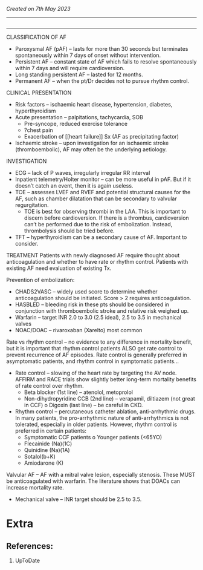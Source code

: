 *Created on 7th May 2023*

---
```toc
```
---
 
CLASSIFICATION OF AF
-   Paroxysmal AF (pAF) – lasts for more than 30 seconds but terminates spontaneously within 7 days of onset without intervention.
-   Persistent AF – constant state of AF which fails to resolve spontaneously within 7 days and will require cardioversion.
-   Long standing persistent AF – lasted for 12 months.
-   Permanent AF – when the pt/Dr decides not to pursue rhythm control.


CLINICAL PRESENTATION
-   Risk factors – ischaemic heart disease, hypertension, diabetes, hyperthyroidism
-   Acute presentation – palpitations, tachycardia, SOB
	- Pre-syncope, reduced exercise tolerance  
	- ?chest pain  
	- Exacerbation of [[heart failure]] Sx (AF as precipitating factor)
-   Ischaemic stroke – upon investigation for an ischaemic stroke (thromboembolic), AF may often be the underlying aetiology.


INVESTIGATION
-   ECG – lack of P waves, irregularly irregular RR interval
-   Inpatient telemetry/Holter monitor – can be more useful in pAF. But if it doesn’t catch an event, then it is again useless.
-   TOE – assesses LVEF and RVEF and potential structural causes for the AF, such as chamber dilatation that can be secondary to valvular regurgitation.  
	- TOE is best for observing thrombi in the LAA. This is important to discern before cardioversion. If there is a thrombus, cardioversion can’t be performed due to the risk of embolization. Instead, thrombolysis should be tried before.
-   TFT – hyperthyroidism can be a secondary cause of AF. Important to consider.


TREATMENT
Patients with newly diagnosed AF require thought about anticoagulation and whether to have rate or rhythm control. Patients with existing AF need evaluation of existing Tx.

Prevention of embolization:
-   CHADS2VASC – widely used score to determine whether anticoagulation should be initiated. Score > 2 requires anticoagulation.
-   HASBLED – bleeding risk in these pts should be considered in conjunction with  thromboembolic stroke and relative risk weighed up.
-   Warfarin – target INR 2.0 to 3.0 (2.5 ideal), 2.5 to 3.5 in mechanical valves
-   NOAC/DOAC – rivaroxaban (Xarelto) most common

 Rate vs rhythm control – no evidence to any difference in mortality benefit, but it is important that rhythm control patients ALSO get rate control to prevent recurrence of AF episodes. Rate control is generally preferred in asymptomatic patients, and rhythm control in symptomatic patients...
-   Rate control – slowing of the heart rate by targeting the AV node. AFFIRM and RACE trials show slightly better long-term mortality benefits of rate control over rhythm.
	- Beta blocker (1st line) – atenolol, metoprolol  
	- Non-dihydropyridine CCB (2nd line) – verapamil, diltiazem (not great in CCF) o Digoxin (last line) – be careful in CKD.
-   Rhythm control – percutaneous catheter ablation, anti-arrhythmic drugs. In many patients, the pro-arrhythmic nature of anti-arrhythmics is not tolerated, especially in older patients. However, rhythm control is preferred in certain patients:
	- Symptomatic CCF patients o Younger patients (<65YO)
	- Flecainide (Na)(1C)
	- Quinidine (Na)(1A)
	- Sotalol(b+K)  
	- Amiodarone (K)

Valvular AF – AF with a mitral valve lesion, especially stenosis. These MUST be anticoagulated with warfarin. The literature shows that DOACs can increase mortality rate.
- Mechanical valve – INR target should be 2.5 to 3.5.


# Extra
## References:
1. UpToDate